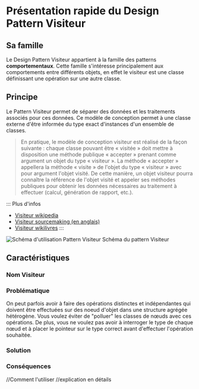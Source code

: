 # Présentation rapide du Design Pattern Visiteur

## Sa famille

Le Design Pattern Visiteur appartient à la famille des patterns **comportementaux**. Cette famille s'intéresse principalement aux comportements entre différents objets, en effet le visiteur est une classe définissant une opération sur une autre classe.

## Principe
 
Le Pattern Visiteur permet de séparer des données et les traitements associés pour ces données. Ce modèle de conception permet à une classe externe d'être informée du type exact d'instances d'un ensemble de classes.

> En pratique, le modèle de conception visiteur est réalisé de la façon suivante : chaque classe pouvant être « visitée » doit mettre à disposition une méthode publique « accepter » prenant comme argument un objet du type « visiteur ». La méthode « accepter » appellera la méthode « visite » de l'objet du type « visiteur » avec pour argument l'objet visité. De cette manière, un objet visiteur pourra connaître la référence de l'objet visité et appeler ses méthodes publiques pour obtenir les données nécessaires au traitement à effectuer (calcul, génération de rapport, etc.). 

::: Plus d'infos
+ [Visiteur wikipedia](https://fr.wikipedia.org/wiki/Visiteur_(patron_de_conception))
+ [Visiteur sourcemaking (en anglais)](https://sourcemaking.com/design_patterns/visitor)
+ [Visiteur wikilivres](https://fr.wikibooks.org/wiki/Patrons_de_conception/Visiteur)
:::

![Schéma d'utilisation Pattern Visiteur](https://upload.wikimedia.org/wikipedia/commons/f/fc/Visitorpattern.png)
Schéma du pattern Visiteur

## Caractéristiques

### Nom  **Visiteur**
    
### Problématique
On peut parfois avoir à faire des opérations distinctes et indépendantes qui doivent être effectuées sur des noeud d'objet dans une structure agrégée hétérogène. Vous voulez éviter de "polluer" les classes de nœuds avec ces opérations. De plus, vous ne voulez pas avoir à interroger le type de chaque nœud et à placer le pointeur sur le type correct avant d'effectuer l'opération souhaitée.

### Solution

### Conséquences

//Comment l'utiliser 
  //explication en détails
